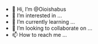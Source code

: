 - 👋 Hi, I’m @Oioishabus
- 👀 I’m interested in ...
- 🌱 I’m currently learning ...
- 💞️ I’m looking to collaborate on ...
- 📫 How to reach me ...

<!---
Oioishabus/Oioishabus is a ✨ special ✨ repository because its `README.md` (this file) appears on your GitHub profile.
You can click the Preview link to take a look at your changes.
--->
